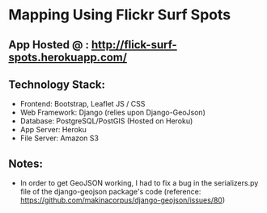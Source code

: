 # Mapping Using Flickr Surf Spots

## App Hosted @ : http://flick-surf-spots.herokuapp.com/

## Technology Stack:
- Frontend: Bootstrap, Leaflet JS / CSS
- Web Framework: Django (relies upon Django-GeoJson)
- Database: PostgreSQL/PostGIS (Hosted on Heroku)
- App Server: Heroku
- File Server: Amazon S3

## Notes:
- In order to get GeoJSON working, I had to fix a bug in the serializers.py file of the django-geojson package's code (reference: https://github.com/makinacorpus/django-geojson/issues/80)


